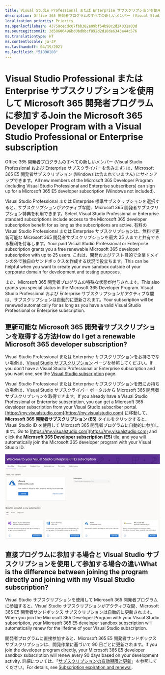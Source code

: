 ```yaml
---
title: Visual Studio Professional または Enterprise サブスクリプションを使用して Microsoft 365 開発者プログラムに参加する
description: Office 365 開発者プログラムのすべての新しいメンバー (Visual Studio Professional および Enterprise サブスクライバーを含みます) は、Microsoft 365 E5 開発者サブスクリプション (Windows は含まれていません) にサインアップできます。
localization_priority: Priority
ms.openlocfilehash: 43750cecdc07fbb382e09bf54b98c2d24031a03d
ms.sourcegitcommit: 3d50606496bd0bdbbcf892d2d18de6343a44c576
ms.translationtype: HT
ms.contentlocale: ja-JP
ms.lasthandoff: 04/19/2021
ms.locfileid: "51890208"
---
```

# <a name="join-the-microsoft-365-developer-program-with-a-visual-studio-professional-or-enterprise-subscription"></a><span data-ttu-id="b7d63-103">Visual Studio Professional または Enterprise サブスクリプションを使用して Microsoft 365 開発者プログラムに参加する</span><span class="sxs-lookup"><span data-stu-id="b7d63-103">Join the Microsoft 365 Developer Program with a Visual Studio Professional or Enterprise subscription</span></span>

<span data-ttu-id="b7d63-104">Office 365 開発者プログラムのすべての新しいメンバー (Visual Studio Professional および Enterprise サブスクライバーを含みます) は、Microsoft 365 E5 開発者サブスクリプション (Windows は含まれていません) にサインアップできます。</span><span class="sxs-lookup"><span data-stu-id="b7d63-104">All new members of the Microsoft 365 Developer Program (including Visual Studio Professional and Enterprise subscribers) can sign up for a Microsoft 365 E5 developer subscription (Windows not included).</span></span> 

<span data-ttu-id="b7d63-105">Visual Studio Professional または Enterprise 標準サブスクリプションを選択すると、サブスクリプションがアクティブな間、Microsoft 365 開発者サブスクリプション特典を利用できます。</span><span class="sxs-lookup"><span data-stu-id="b7d63-105">Select Visual Studio Professional or Enterprise standard subscriptions include access to the Microsoft 365 developer subscription benefit for as long as the subscriptions are active.</span></span> <span data-ttu-id="b7d63-106">有料の Visual Studio Professional または Enterprise サブスクリプションは、無料で更新可能な Microsoft 365 開発者サブスクリプションを最大 25 人までと共有できる権利を付与します。</span><span class="sxs-lookup"><span data-stu-id="b7d63-106">Your paid Visual Studio Professional or Enterprise subscription grants you a free renewable Microsoft 365 developer subscription with up to 25 users.</span></span> <span data-ttu-id="b7d63-107">これは、開発およびテスト目的で企業ドメインの外で独自のサンドボックスを作成する状況で役立ちます。</span><span class="sxs-lookup"><span data-stu-id="b7d63-107">This can be helpful when you want to create your own sandbox outside of your corporate domain for development and testing purposes.</span></span>

<span data-ttu-id="b7d63-108">また、Microsoft 365 開発者プログラムの特殊な状態が付与されます。</span><span class="sxs-lookup"><span data-stu-id="b7d63-108">This also grants you special status in the Microsoft 365 Developer Program.</span></span> <span data-ttu-id="b7d63-109">Visual Studio Professional および Enterprise サブスクリプションがアクティブな間は、サブスクリプションは自動的に更新されます。</span><span class="sxs-lookup"><span data-stu-id="b7d63-109">Your subscription will be renewed automatically for as long as you have a valid Visual Studio Professional or Enterprise subscription.</span></span>

## <a name="how-do-i-get-a-renewable-microsoft-365-developer-subscription"></a><span data-ttu-id="b7d63-110">更新可能な Microsoft 365 開発者サブスクリプションを取得する方法</span><span class="sxs-lookup"><span data-stu-id="b7d63-110">How do I get a renewable Microsoft 365 developer subscription?</span></span>

<span data-ttu-id="b7d63-111">Visual Studio Professional または Enterprise サブスクリプションをお持ちでない場合は、[Visual Studio サブスクリプション](https://visualstudio.microsoft.com/vs/pricing/) ページを参照してください。</span><span class="sxs-lookup"><span data-stu-id="b7d63-111">If you don’t have a Visual Studio Professional or Enterprise subscription and you want one, see the [Visual Studio subscription](https://visualstudio.microsoft.com/vs/pricing/) page.</span></span>

<span data-ttu-id="b7d63-112">Visual Studio Professional または Enterprise サブスクリプションを既にお持ちの場合は、Visual Studio サブスクライバー ポータルから Microsoft 365 開発者サブスクリプションを取得できます。</span><span class="sxs-lookup"><span data-stu-id="b7d63-112">If you already have a Visual Studio Professional or Enterprise subscription, you can get a Microsoft 365 developer subscription from your Visual Studio subscriber portal.</span></span> <span data-ttu-id="b7d63-113">[https://my.visualstudio.com](https://my.visualstudio.com) に移動して、**Microsoft 365 開発者サブスクリプション (E5)** タイルをクリックすると、Visual Studio ID を使用して Microsoft 365 開発者プログラムに自動的に参加します。</span><span class="sxs-lookup"><span data-stu-id="b7d63-113">Go to [https://my.visualstudio.com](https://my.visualstudio.com) and click the **Microsoft 365 Developer subscription (E5)** tile, and you will automatically join the Microsoft 365 developer program with your Visual Studio ID.</span></span>

![Microsoft 365 開発者サブスクリプション タイルが表示されている Visual Studio ページのスクリーン ショット](images/visual-studio-dev-program-tile.jpg)

## <a name="what-is-the-difference-between-joining-the-program-directly-and-joining-with-my-visual-studio-subscription"></a><span data-ttu-id="b7d63-115">直接プログラムに参加する場合と Visual Studio サブスクリプションを使用して参加する場合の違い</span><span class="sxs-lookup"><span data-stu-id="b7d63-115">What is the difference between joining the program directly and joining with my Visual Studio subscription?</span></span>

<span data-ttu-id="b7d63-116">Visual Studio サブスクリプションを使用して Microsoft 365 開発者プログラムに参加すると、Visual Studio サブスクリプションがアクティブな間、Microsoft 365 E5 開発者サンドボックス サブスクリプションは自動的に更新されます。</span><span class="sxs-lookup"><span data-stu-id="b7d63-116">When you join the Microsoft 365 Developer Program with your Visual Studio subscription, your Microsoft 365 E5 developer sandbox subscription will automatically renew for the lifetime of your Visual Studio subscription.</span></span> 

<span data-ttu-id="b7d63-117">開発者プログラムに直接参加すると、Microsoft 365 E5 開発者サンドボックス サブスクリプションは、開発作業に基づいて 90 日ごとに更新されます。</span><span class="sxs-lookup"><span data-stu-id="b7d63-117">If you join the developer program directly, your Microsoft 365 E5 developer sandbox subscription will renew every 90 days based on your development activity.</span></span> <span data-ttu-id="b7d63-118">詳細については、「[サブスクリプションの有効期限と更新](subscription-expiration-and-renewal.md)」を参照してください。</span><span class="sxs-lookup"><span data-stu-id="b7d63-118">For details, see [Subscription expiration and renewal](subscription-expiration-and-renewal.md).</span></span>